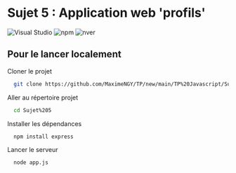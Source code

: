 # Sujet 5 : Application web 'profils'

![Visual Studio](https://badgen.net/badge/icon/visualstudio?icon=visualstudio&label)
![npm](https://badgen.net/badge/icon/npm?icon=npm&label)
![nver](https://badgen.net/npm/v/express)

## Pour le lancer localement

Cloner le projet

```bash
  git clone https://github.com/MaximeNGY/TP/new/main/TP%20Javascript/Sujet%205
```

Aller au répertoire projet

```bash
  cd Sujet%205
```

Installer les dépendances

```bash
  npm install express
```

Lancer le serveur

```bash
  node app.js
```
